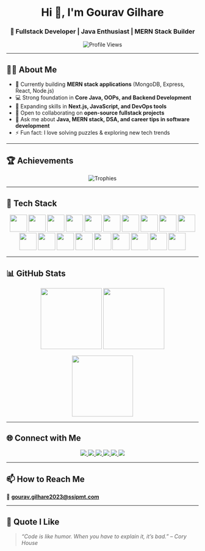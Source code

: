 <!-- Profile Header -->
<h1 align="center">Hi 👋, I'm Gourav Gilhare</h1>
<h3 align="center">🚀 Fullstack Developer | Java Enthusiast | MERN Stack Builder</h3>

<p align="center">
  <img src="https://komarev.com/ghpvc/?username=gouravgilhare&label=Profile%20Views&color=6aa6f8&style=for-the-badge" alt="Profile Views" />
</p>

---

## 👨‍💻 About Me  

- 🔭 Currently building **MERN stack applications** (MongoDB, Express, React, Node.js)  
- 💻 Strong foundation in **Core Java, OOPs, and Backend Development**  
- 🌱 Expanding skills in **Next.js, JavaScript, and DevOps tools**  
- 👯 Open to collaborating on **open-source fullstack projects**  
- 💬 Ask me about **Java, MERN stack, DSA, and career tips in software development**  
- ⚡ Fun fact: I love solving puzzles & exploring new tech trends  

---

## 🏆 Achievements  

<p align="center">
  <img src="https://github-profile-trophy.vercel.app/?username=gouravgilhare&theme=tokyonight&margin-w=15&margin-h=15&no-frame=true" alt="Trophies" />
</p>

---

## 🧰 Tech Stack  

<p align="center">

<!-- Languages -->
<img src="https://skillicons.dev/icons?i=java" width="45"/> 
<img src="https://skillicons.dev/icons?i=cpp" width="45"/>
<img src="https://skillicons.dev/icons?i=py" width="45"/>

<!-- Frontend -->
<img src="https://skillicons.dev/icons?i=react" width="45"/>
<img src="https://skillicons.dev/icons?i=js" width="45"/> 
<img src="https://skillicons.dev/icons?i=html" width="45"/> 
<img src="https://skillicons.dev/icons?i=css" width="45"/> 
<img src="https://skillicons.dev/icons?i=tailwind" width="45"/> 
<img src="https://skillicons.dev/icons?i=bootstrap" width="45"/> 

<!-- Backend & Database -->
<img src="https://skillicons.dev/icons?i=nodejs" width="45"/> 
<img src="https://skillicons.dev/icons?i=express" width="45"/> 
<img src="https://skillicons.dev/icons?i=mongodb" width="45"/> 
<img src="https://skillicons.dev/icons?i=mysql" width="45"/> 
<img src="https://skillicons.dev/icons?i=nginx" width="45"/> 

<!-- Tools -->
<img src="https://skillicons.dev/icons?i=git" width="45"/> 
<img src="https://skillicons.dev/icons?i=linux" width="45"/>  
<img src="https://skillicons.dev/icons?i=postman" width="45"/> 
<img src="https://skillicons.dev/icons?i=figma" width="45"/> 
<img src="https://skillicons.dev/icons?i=arduino" width="45"/> 

</p>

---

## 📊 GitHub Stats  

<p align="center">
  <img src="https://github-readme-stats.vercel.app/api?username=gouravgilhare&show_icons=true&theme=radical&hide_border=true" height="160px"/>
  <img src="https://github-readme-stats.vercel.app/api/top-langs/?username=gouravgilhare&layout=compact&theme=radical&hide_border=true" height="160px"/>
</p>

<p align="center">
  <img src="https://github-readme-streak-stats.herokuapp.com/?user=gouravgilhare&theme=radical&hide_border=true" height="160px"/>
</p>

---
## 🌐 Connect with Me  

<p align="center">
  <a href="https://linkedin.com/in/gourav-gilhare-b876302b5">
    <img src="https://img.shields.io/badge/LinkedIn-0A66C2?style=for-the-badge&logo=linkedin&logoColor=white"/>
  </a>
  <a href="https://twitter.com/gilharegourav">
    <img src="https://img.shields.io/badge/Twitter-1DA1F2?style=for-the-badge&logo=twitter&logoColor=white"/>
  </a>
  <a href="https://instagram.com/gouravgilhare">
    <img src="https://img.shields.io/badge/Instagram-E4405F?style=for-the-badge&logo=instagram&logoColor=white"/>
  </a>
  <a href="https://leetcode.com/gouravgilhare">
    <img src="https://img.shields.io/badge/LeetCode-FFA116?style=for-the-badge&logo=LeetCode&logoColor=black"/>
  </a>
  <a href="https://auth.geeksforgeeks.org/user/gouravgiy3xj/profile">
    <img src="https://img.shields.io/badge/GeeksforGeeks-00C853?style=for-the-badge&logo=GeeksforGeeks&logoColor=white"/>
  </a>
  <a href="https://www.hackerrank.com/gourav_gilhare21">
    <img src="https://img.shields.io/badge/HackerRank-2EC866?style=for-the-badge&logo=HackerRank&logoColor=white"/>
  </a>
</p>

---

## 📫 How to Reach Me  
📧 **gourav.gilhare2023@ssipmt.com**

---

## 🧠 Quote I Like  

> *“Code is like humor. When you have to explain it, it’s bad.” – Cory House*
